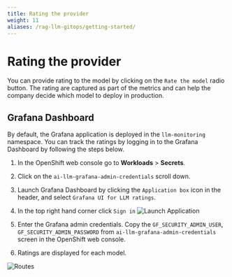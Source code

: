 ```yaml
---
title: Rating the provider
weight: 11
aliases: /rag-llm-gitops/getting-started/
---
```


# Rating the provider

You can provide rating to the model by clicking on the `Rate the model` radio button. The rating are captured as part of the metrics and can help the company decide which model to deploy in production.

## Grafana Dashboard

By default, the Grafana application is deployed in the `llm-monitoring` namespace. You can track the ratings by logging in to the Grafana Dashboard by following the steps below. 

1. In the OpenShift web console go to **Workloads** > **Secrets**.

2. Click on the `ai-llm-grafana-admin-credentials` scroll down. 

3. Launch Grafana Dashboard by clicking the `Application box` icon in the header, and select `Grafana UI for LLM ratings`. 

4. In the top right hand corner click `Sign in`
 ![Launch Application](/images/rag-llm-gitops/launch-application.png)

5. Enter the Grafana admin credentials. Copy the `GF_SECURITY_ADMIN_USER`, `GF_SECURITY_ADMIN_PASSWORD` from `ai-llm-grafana-admin-credentials` screen in the OpenShift web console. 

6. Ratings are displayed for each model. 

![Routes](/images/rag-llm-gitops/monitoring.png)